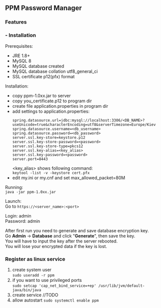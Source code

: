 ## PPM Password Manager
### Features

### - Installation
Prerequisites:
+ JRE 1.8+
+ MySQL 8
+ MySQL database created
+ MySQL database collation utf8_general_ci
+ SSL certificate p12(pfx) format

Installation:
+ copy ppm-1.0xx.jar to server
+ copy you_certificate.p12 to program dir
+ create file application.properties in program dir
+ add settings to application.properties:
  ```
  spring.datasource.url=jdbc:mysql://localhost:3306/<DB_NAME>?useUnicode=true&characterEncoding=utf8&serverTimezone=Europe/Kiev
  spring.datasource.username=<db_username>
  spring.datasource.password=<db_password>
  server.ssl.key-store=keystore.p12
  server.ssl.key-store-password=<password>
  server.ssl.key-store-type=pkcs12
  server.ssl.key-alias=<key_alias>
  server.ssl.key-password=<password>
  server.port=8443
  ```
  <key_alias> shows following command:\
  `keytool -list -v -keystore cert.pfx`
+ edit my.ini or my.cnf and set max_allowed_packet=80M

Running:\
`java -jar ppm-1.0xx.jar`

Launch:\
Go to `https://<server_name>:<port>`

Login: admin
\
Password: admin

After first run you need to generate and save database encryption key.\
Go __Admin__ -> __Database__ and click "__Generate__", then save the key.\
You will have to input the key after the server rebooted.\
You will lose your encrypted data if the key is lost.

### Register as linux service
1. create system user\
    `sudo useradd -r ppm`
2. if you want to use privileged ports\
    `sudo setcap 'cap_net_bind_service=+ep' /usr/lib/jvm/default-java/bin/java`
3. create service
//TODO
4. allow autostart `sudo systemctl enable ppm`